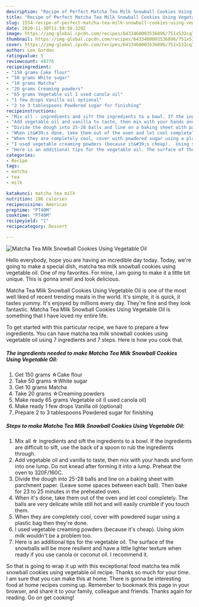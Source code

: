 ```yaml
---
description: "Recipe of Perfect Matcha Tea Milk Snowball Cookies Using Vegetable Oil"
title: "Recipe of Perfect Matcha Tea Milk Snowball Cookies Using Vegetable Oil"
slug: 1554-recipe-of-perfect-matcha-tea-milk-snowball-cookies-using-vegetable-oil
date: 2020-11-30T11:59:56.320Z
image: https://img-global.cpcdn.com/recipes/6433460003536896/751x532cq70/matcha-tea-milk-snowball-cookies-using-vegetable-oil-recipe-main-photo.jpg
thumbnail: https://img-global.cpcdn.com/recipes/6433460003536896/751x532cq70/matcha-tea-milk-snowball-cookies-using-vegetable-oil-recipe-main-photo.jpg
cover: https://img-global.cpcdn.com/recipes/6433460003536896/751x532cq70/matcha-tea-milk-snowball-cookies-using-vegetable-oil-recipe-main-photo.jpg
author: Lee Gordon
ratingvalue: 5
reviewcount: 48276
recipeingredient:
- "150 grams Cake flour"
- "50 grams White sugar"
- "10 grams Matcha"
- "20 grams Creaming powders"
- "65 grams Vegetable oil I used canola oil"
- "1 few drops Vanilla oil optional"
- "2 to 3 tablespoons Powdered sugar for finishing"
recipeinstructions:
- "Mix all ☆ ingredients and sift the ingredients to a bowl. If the ingredients are difficult to sift, use the back of a spoon to rub the ingredients through."
- "Add vegetable oil and vanilla to taste, then mix with your hands and form into one lump. Do not knead after forming it into a lump. Preheat the oven to 320F/160C."
- "Divide the dough into 25-28 balls and line on a baking sheet with parchment paper. (Leave some spaces between each ball). Then bake for 23 to 25 minutes in the preheated oven."
- "When it&#39;s done, take them out of the oven and let cool completely. The balls are very delicate while still hot and will easily crumble if you touch them."
- "When they are completely cool, cover with powdered sugar using a plastic bag then they&#39;re done."
- "I used vegetable creaming powders (because it&#39;s cheap).  Using skim milk wouldn&#39;t be a problem too."
- "Here is an additional tips for the vegetable oil. The surface of the snowballs will be more resilient and have a little lighter texture when ready if you use canola or coconut oil. I recommend it."
categories:
- Recipe
tags:
- matcha
- tea
- milk

katakunci: matcha tea milk 
nutrition: 186 calories
recipecuisine: American
preptime: "PT40M"
cooktime: "PT40M"
recipeyield: "1"
recipecategory: Dessert

---
```



![Matcha Tea Milk Snowball Cookies Using Vegetable Oil](https://img-global.cpcdn.com/recipes/6433460003536896/751x532cq70/matcha-tea-milk-snowball-cookies-using-vegetable-oil-recipe-main-photo.jpg)

Hello everybody, hope you are having an incredible day today. Today, we're going to make a special dish, matcha tea milk snowball cookies using vegetable oil. One of my favorites. For mine, I am going to make it a little bit unique. This is gonna smell and look delicious.



Matcha Tea Milk Snowball Cookies Using Vegetable Oil is one of the most well liked of recent trending meals in the world. It's simple, it is quick, it tastes yummy. It's enjoyed by millions every day. They're fine and they look fantastic. Matcha Tea Milk Snowball Cookies Using Vegetable Oil is something that I have loved my entire life.


To get started with this particular recipe, we have to prepare a few ingredients. You can have matcha tea milk snowball cookies using vegetable oil using 7 ingredients and 7 steps. Here is how you cook that.

<!--inarticleads1-->

##### The ingredients needed to make Matcha Tea Milk Snowball Cookies Using Vegetable Oil:

1. Get 150 grams ☆Cake flour
1. Take 50 grams ☆White sugar
1. Get 10 grams Matcha
1. Take 20 grams ☆Creaming powders
1. Make ready 65 grams Vegetable oil (I used canola oil)
1. Make ready 1 few drops Vanilla oil (optional)
1. Prepare 2 to 3 tablespoons Powdered sugar for finishing




<!--inarticleads2-->

##### Steps to make Matcha Tea Milk Snowball Cookies Using Vegetable Oil:

1. Mix all ☆ ingredients and sift the ingredients to a bowl. If the ingredients are difficult to sift, use the back of a spoon to rub the ingredients through.
1. Add vegetable oil and vanilla to taste, then mix with your hands and form into one lump. Do not knead after forming it into a lump. Preheat the oven to 320F/160C.
1. Divide the dough into 25-28 balls and line on a baking sheet with parchment paper. (Leave some spaces between each ball). Then bake for 23 to 25 minutes in the preheated oven.
1. When it&#39;s done, take them out of the oven and let cool completely. The balls are very delicate while still hot and will easily crumble if you touch them.
1. When they are completely cool, cover with powdered sugar using a plastic bag then they&#39;re done.
1. I used vegetable creaming powders (because it&#39;s cheap).  Using skim milk wouldn&#39;t be a problem too.
1. Here is an additional tips for the vegetable oil. The surface of the snowballs will be more resilient and have a little lighter texture when ready if you use canola or coconut oil. I recommend it.




So that is going to wrap it up with this exceptional food matcha tea milk snowball cookies using vegetable oil recipe. Thanks so much for your time. I am sure that you can make this at home. There is gonna be interesting food at home recipes coming up. Remember to bookmark this page in your browser, and share it to your family, colleague and friends. Thanks again for reading. Go on get cooking!
